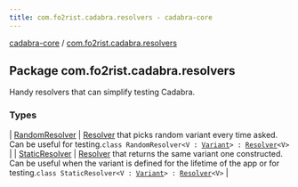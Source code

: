 ```yaml
---
title: com.fo2rist.cadabra.resolvers - cadabra-core
---
```


[cadabra-core](../index.html) / [com.fo2rist.cadabra.resolvers](./index.html)

## Package com.fo2rist.cadabra.resolvers

Handy resolvers that can simplify testing Cadabra.

### Types

| [RandomResolver](-random-resolver/index.html) | [Resolver](../com.fo2rist.cadabra/-resolver/index.html) that picks random variant every time asked. Can be useful for testing.`class RandomResolver<V : `[`Variant`](../com.fo2rist.cadabra/-variant/index.html)`> : `[`Resolver`](../com.fo2rist.cadabra/-resolver/index.html)`<V>` |
| [StaticResolver](-static-resolver/index.html) | [Resolver](../com.fo2rist.cadabra/-resolver/index.html) that returns the same variant one constructed. Can be useful when the variant is defined for the lifetime of the app or for testing.`class StaticResolver<V : `[`Variant`](../com.fo2rist.cadabra/-variant/index.html)`> : `[`Resolver`](../com.fo2rist.cadabra/-resolver/index.html)`<V>` |

